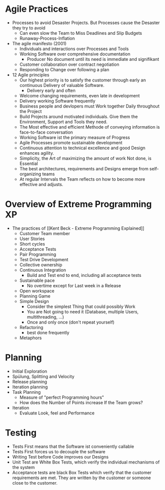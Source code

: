 # Agile Practices

- Processes to avoid Desaster Projects. But Processes cause the Desaster they try to avoid
    - Can even slow the Team to Miss Deadlines and Slip Budgets
    - Runaway-Process-Inflation
- The agile manifesto (2001)
    - Individuals and interactions over Processes and Tools
    - Working Software over comprehensive documentation
        - Producer No document until its need is immediate and signifikant
    - Customer collaboration over contract negotiation
    - Responding to Change over following a plan
- 12 Agile principles
    - Our highest priority is to satisfy the customer through early an continuous Delivery of valuable Software.
        - Delivery early and often
    - Welcome changing requirements, even late in development
    - Delivery working Software frequently
    - Business people and devlopers must Work together Daily throughout the Project
    - Build Projects around motivated individuals. Give them the Environment, Support and Tools they need.
    - The Most effective and efficient Methode of conveying information is face-to-face conversation
    - Working Software ist the primary measure of Progress
    - Agile Processes promote sustainable development
    - Continuous attention to technical excellence and good Design enhances agility.
    - Simplicity, the Art of maximizing the amount of work Not done, is Essential
    - The best architectures, requirements and Designs emerge from self-organizing teams
    - At regular Intervals the Team reflects on how to become more effective and adjusts.

# Overview of Extreme Programming XP

- The practices of [[Kent Beck - Extreme Programming Explained]]
    - Customer Team member
    - User Stories
    - Short cycles
    - Acceptance Tests
    - Pair Programming
    - Test Drive Development
    - Collective ownership
    - Continuous Integration
        - Build and Test end to end, including all acceptance tests
    - Sustainable pace
        - No overtime except for Last week in a Release
    - Open workspace
    - Planning Game
    - Simple Design
        - Consider the simplest Thing that could possibly Work
        - You are Not going to need it (Database, multiple Users, multithreading, …)
        - Once and only once (don't repeat yourself)
    - Refactoring
        - best done frequently
    - Metaphors

# Planning

- Initial Exploration
- Spülung, Splitting and Velocity
- Release planning
- Iteration planning
- Task Planning
    - Measure of "perfect Programming hours"
    - How does the Number of Points increase If the Team grows?
- Iteration
    - Evaluate Look, feel and Performance

# Testing

- Tests First means that the Software ist conveniently callable
- Tests First forces us to decouple the software
- Writing Test before Code improves our Designs
- Unit Test are White Box Tests, which verify the individual mechanisms of the system
- Acceptance tests are black Box Tests which verify that the customer requirements are met. They are written by the customer or someone close to the customer.
